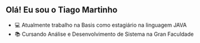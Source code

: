 ## Olá! Eu sou o Tiago Martinho


- 💻 Atualmente trabalho na Basis como estagiário na linguagem JAVA
- 📚 Cursando Análise e Desenvolvimento de Sistema na Gran Faculdade

